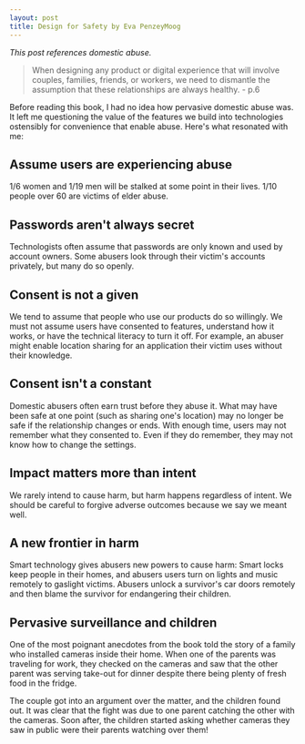 ```yaml
---
layout: post
title: Design for Safety by Eva PenzeyMoog
---
```


_This post references domestic abuse._

> When designing any product or digital experience that will involve couples, families, friends, or workers, we need to dismantle the assumption that these relationships are always healthy. - p.6

Before reading this book, I had no idea how pervasive domestic abuse was. It left me questioning the value of the features we build into technologies ostensibly for convenience that enable abuse. Here's what resonated with me:

## Assume users are experiencing abuse

1/6 women and 1/19 men will be stalked at some point in their lives. 1/10 people over 60 are victims of elder abuse.

## Passwords aren't always secret

Technologists often assume that passwords are only known and used by account owners. Some abusers look through their victim's accounts privately, but many do so openly.

## Consent is not a given

We tend to assume that people who use our products do so willingly. We must not assume users have consented to features, understand how it works, or have the technical literacy to turn it off. For example, an abuser might enable location sharing for an application their victim uses without their knowledge.

## Consent isn't a constant

Domestic abusers often earn trust before they abuse it. What may have been safe at one point (such as sharing one's location) may no longer be safe if the relationship changes or ends. With enough time, users may not remember what they consented to. Even if they do remember, they may not know how to change the settings.

## Impact matters more than intent

We rarely intend to cause harm, but harm happens regardless of intent. We should be careful to forgive adverse outcomes because we say we meant well.

## A new frontier in harm

Smart technology gives abusers new powers to cause harm: Smart locks keep people in their homes, and abusers users turn on lights and music remotely to gaslight victims. Abusers unlock a survivor's car doors remotely and then blame the survivor for endangering their children.

## Pervasive surveillance and children

One of the most poignant anecdotes from the book told the story of a family who installed cameras inside their home. When one of the parents was traveling for work, they checked on the cameras and saw that the other parent was serving take-out for dinner despite there being plenty of fresh food in the fridge.

The couple got into an argument over the matter, and the children found out. It was clear that the fight was due to one parent catching the other with the cameras. Soon after, the children started asking whether cameras they saw in public were their parents watching over them!
